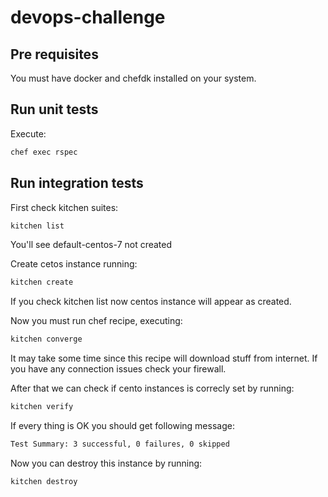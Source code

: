 # devops-challenge

## Pre requisites
You must have docker and chefdk installed on your system.

## Run unit tests
Execute: 

```bash
chef exec rspec
```

## Run integration tests
First check kitchen suites: 

```bash
kitchen list
```

You'll see default-centos-7 not created

Create cetos instance running:

```bash
kitchen create
```

If you check kitchen list now centos instance will appear as created.

Now you must run chef recipe, executing:

```bash
kitchen converge
```

It may take some time since this recipe will download stuff from internet. If you have any connection issues check your firewall.

After that we can check if cento instances is correcly set by running:

```bash
kitchen verify
```

If every thing is OK you should get following message:

```bash
Test Summary: 3 successful, 0 failures, 0 skipped
```

Now you can destroy this instance by running:

```bash
kitchen destroy
```



